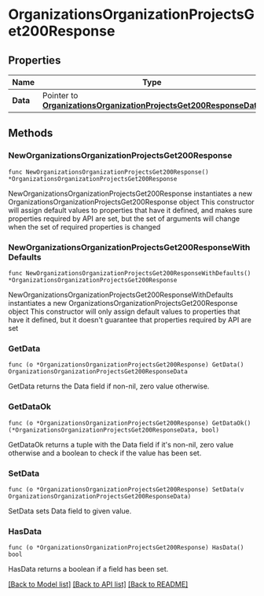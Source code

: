 # OrganizationsOrganizationProjectsGet200Response

## Properties

Name | Type | Description | Notes
------------ | ------------- | ------------- | -------------
**Data** | Pointer to [**OrganizationsOrganizationProjectsGet200ResponseData**](OrganizationsOrganizationProjectsGet200ResponseData.md) |  | [optional] 

## Methods

### NewOrganizationsOrganizationProjectsGet200Response

`func NewOrganizationsOrganizationProjectsGet200Response() *OrganizationsOrganizationProjectsGet200Response`

NewOrganizationsOrganizationProjectsGet200Response instantiates a new OrganizationsOrganizationProjectsGet200Response object
This constructor will assign default values to properties that have it defined,
and makes sure properties required by API are set, but the set of arguments
will change when the set of required properties is changed

### NewOrganizationsOrganizationProjectsGet200ResponseWithDefaults

`func NewOrganizationsOrganizationProjectsGet200ResponseWithDefaults() *OrganizationsOrganizationProjectsGet200Response`

NewOrganizationsOrganizationProjectsGet200ResponseWithDefaults instantiates a new OrganizationsOrganizationProjectsGet200Response object
This constructor will only assign default values to properties that have it defined,
but it doesn't guarantee that properties required by API are set

### GetData

`func (o *OrganizationsOrganizationProjectsGet200Response) GetData() OrganizationsOrganizationProjectsGet200ResponseData`

GetData returns the Data field if non-nil, zero value otherwise.

### GetDataOk

`func (o *OrganizationsOrganizationProjectsGet200Response) GetDataOk() (*OrganizationsOrganizationProjectsGet200ResponseData, bool)`

GetDataOk returns a tuple with the Data field if it's non-nil, zero value otherwise
and a boolean to check if the value has been set.

### SetData

`func (o *OrganizationsOrganizationProjectsGet200Response) SetData(v OrganizationsOrganizationProjectsGet200ResponseData)`

SetData sets Data field to given value.

### HasData

`func (o *OrganizationsOrganizationProjectsGet200Response) HasData() bool`

HasData returns a boolean if a field has been set.


[[Back to Model list]](../README.md#documentation-for-models) [[Back to API list]](../README.md#documentation-for-api-endpoints) [[Back to README]](../README.md)


